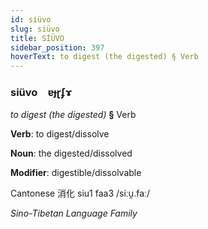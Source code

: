 ```yaml
---
id: siüvo
slug: siüvo
title: SİÜVO
sidebar_position: 397
hoverText: to digest (the digested) § Verb
---
```


### siüvo&emsp;<span kind="abugida">ɐɟɽʄɤ</span>

*to digest (the digested)* **§** Verb

**Verb**: to digest/dissolve

**Noun**: the digested/dissolved

**Modifier**: digestible/dissolvable

Cantonese 消化 siu1 faa3 /siːu̯.faː/

*Sino-Tibetan Language Family*